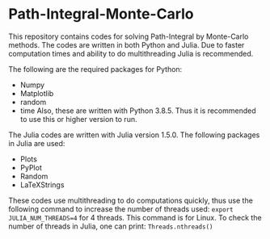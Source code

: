 # Path-Integral-Monte-Carlo
This repository contains codes for solving Path-Integral by Monte-Carlo methods. The codes are written in both Python and Julia. Due to faster computation times and ability to do multithreading Julia is recommended. 

The following are the required packages for Python:
* Numpy
* Matplotlib
* random
* time
Also, these are written with Python 3.8.5. Thus it is recommended to use this or higher version to run.

The Julia codes are written with Julia version 1.5.0. The following packages in Julia are used:
* Plots
* PyPlot
* Random
* LaTeXStrings

These codes use multithreading to do computations quickly, thus use the following command to increase the number of threads used:
`export JULIA_NUM_THREADS=4`
for 4 threads. This command is for Linux.
To check the number of threads in Julia, one can print:
`Threads.nthreads()`

